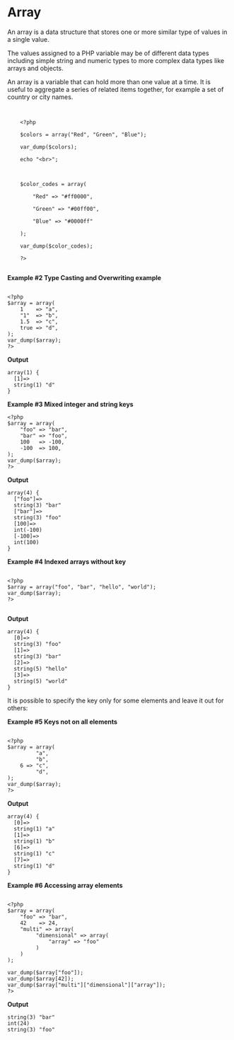 # Array

An array is a data structure that stores one or more similar type of values in a single value.

The values assigned to a PHP variable may be of different data types including simple string and numeric types to more complex data types like arrays and objects.

An array is a variable that can hold more than one value at a time. It is useful to aggregate a series of related items together, for example a set of country or city names.

```apacheconfig


    <?php

    $colors = array("Red", "Green", "Blue");

    var_dump($colors);

    echo "<br>";

     

    $color_codes = array(

        "Red" => "#ff0000",

        "Green" => "#00ff00",

        "Blue" => "#0000ff"

    );

    var_dump($color_codes);

    ?>


```

**Example #2 Type Casting and Overwriting example**

```apacheconfig

<?php
$array = array(
    1    => "a",
    "1"  => "b",
    1.5  => "c",
    true => "d",
);
var_dump($array);
?>

```

**Output**

```apacheconfig
array(1) {
  [1]=>
  string(1) "d"
}
```

**Example #3 Mixed integer and string keys**

```apacheconfig
<?php
$array = array(
    "foo" => "bar",
    "bar" => "foo",
    100   => -100,
    -100  => 100,
);
var_dump($array);
?>
```

**Output**

```apacheconfig
array(4) {
  ["foo"]=>
  string(3) "bar"
  ["bar"]=>
  string(3) "foo"
  [100]=>
  int(-100)
  [-100]=>
  int(100)
}

```

**Example #4 Indexed arrays without key**

```apacheconfig

<?php
$array = array("foo", "bar", "hello", "world");
var_dump($array);
?>
    
```

**Output**

```apacheconfig
array(4) {
  [0]=>
  string(3) "foo"
  [1]=>
  string(3) "bar"
  [2]=>
  string(5) "hello"
  [3]=>
  string(5) "world"
}
```

It is possible to specify the key only for some elements and leave it out for others: 

**Example #5 Keys not on all elements**

```apacheconfig

<?php
$array = array(
         "a",
         "b",
    6 => "c",
         "d",
);
var_dump($array);
?>

```

**Output**

```apacheconfig
array(4) {
  [0]=>
  string(1) "a"
  [1]=>
  string(1) "b"
  [6]=>
  string(1) "c"
  [7]=>
  string(1) "d"
}
```

**Example #6 Accessing array elements**

```apacheconfig

<?php
$array = array(
    "foo" => "bar",
    42    => 24,
    "multi" => array(
         "dimensional" => array(
             "array" => "foo"
         )
    )
);

var_dump($array["foo"]);
var_dump($array[42]);
var_dump($array["multi"]["dimensional"]["array"]);
?>

```

**Output**

```apacheconfig
string(3) "bar"
int(24)
string(3) "foo"
```
